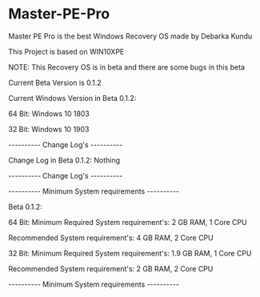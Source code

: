 # Master-PE-Pro

Master PE Pro is the best Windows Recovery OS made by Debarka Kundu

This Project is based on WIN10XPE

NOTE: This Recovery OS is in beta and there are some bugs in this beta

Current Beta Version is 0.1.2

Current Windows Version in Beta 0.1.2:

64 Bit: Windows 10 1803

32 Bit: Windows 10 1903

---------- Change Log's ----------

Change Log in Beta 0.1.2:
Nothing

---------- Change Log's ----------

---------- Minimum System requirements ----------

Beta 0.1.2:

64 Bit: Minimum Required System requirement's: 2 GB RAM, 1 Core CPU

Recommended System requirement's: 4 GB RAM, 2 Core CPU

32 Bit: Minimum Required System requirement's: 1.9 GB RAM, 1 Core CPU

Recommended System requirement's: 2 GB RAM, 2 Core CPU

---------- Minimum System requirements ----------
